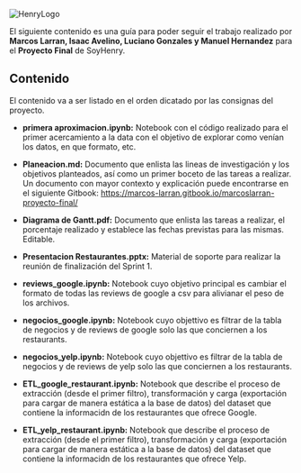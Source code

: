![HenryLogo](https://d31uz8lwfmyn8g.cloudfront.net/Assets/logo-henry-white-lg.png)

El siguiente contenido es una guía para poder seguir el trabajo realizado por **Marcos Larran, Isaac Avelino, Luciano Gonzales y Manuel Hernandez** para el **Proyecto Final** de SoyHenry.

## Contenido

El contenido va a ser listado en el orden dicatado por las consignas del proyecto.

* **primera aproximacion.ipynb:** Notebook con el código realizado para el primer acercamiento a la data con el objetivo de explorar como venían los datos, en que formato, etc.

* **Planeacion.md:** Documento que enlista las lineas de investigación y los objetivos planteados, así como un primer boceto de las tareas a realizar. Un documento con mayor contexto y explicación puede encontrarse en el siguiente Gitbook: https://marcos-larran.gitbook.io/marcoslarran-proyecto-final/

* **Diagrama de Gantt.pdf:** Documento que enlista las tareas a realizar, el porcentaje realizado y establece las fechas previstas para las mismas. Editable.

* **Presentacion Restaurantes.pptx:** Material de soporte para realizar la reunión de finalización del Sprint 1.

* **reviews_google.ipynb:** Notebook cuyo objetivo principal es cambiar el formato de todas las reviews de google a csv para alivianar el peso de los archivos.

* **negocios_google.ipynb:** Notebook cuyo objettivo es filtrar de la tabla de negocios y de reviews de google solo las que conciernen a los restaurants.

* **negocios_yelp.ipynb:** Notebook cuyo objettivo es filtrar de la tabla de negocios y de reviews de yelp solo las que conciernen a los restaurants.

* **ETL_google_restaurant.ipynb:** Notebook que describe el proceso de extracción (desde el primer filtro), transformación y carga (exportación para cargar de manera estática a la base de datos) del dataset que contiene la informacidn de los restaurantes que ofrece Google.

* **ETL_yelp_restaurant.ipynb:** Notebook que describe el proceso de extracción (desde el primer filtro), transformación y carga (exportación para cargar de manera estática a la base de datos) del dataset que contiene la informacidn de los restaurantes que ofrece Yelp.